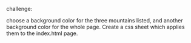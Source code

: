 challenge:

choose a background color for the three mountains listed,
and another background color for the whole page.
Create a css sheet which applies them to the index.html page.
